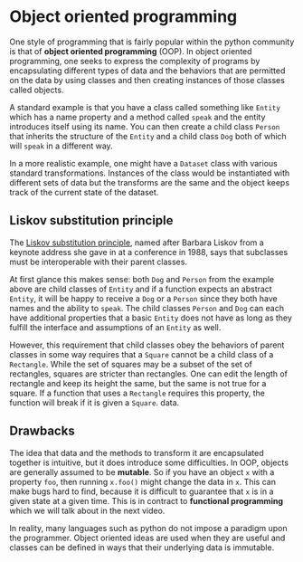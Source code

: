 # Object oriented programming

One style of programming that is fairly popular within the
python community is that of __object oriented programming__ (OOP).
In object oriented programming, one seeks to express the
complexity of programs by encapsulating different types of data
and the behaviors that are permitted on the data by
using classes and then creating instances of those classes
called objects.

A standard example is that you have a class called something
like `Entity` which has a name property and a method called `speak`
and the entity introduces itself using its name. You can then
create a child class `Person` that inherits the structure of
the `Entity` and a child class `Dog` both of which will `speak`
in a different way.

In a more realistic example, one might have a `Dataset` class
with various standard transformations. Instances of the class
would be instantiated with different sets of data but the
transforms are the same and the object keeps track of the current
state of the dataset.

## Liskov substitution principle

The [Liskov substitution principle](https://en.wikipedia.org/wiki/Liskov_substitution_principle),
named after Barbara Liskov from a keynote address she gave in at a
conference in 1988, says that subclasses must be interoperable with
their parent classes.

At first glance this makes sense: both `Dog` and `Person` from
the example above are child classes of `Entity` and if a function
expects an abstract `Entity`, it will be happy to receive a `Dog` or a
`Person` since they both have names and the ability to `speak`. The
child classes `Person` and `Dog` can each have additional properties
that a basic `Entity` does not have as long as they fulfill the
interface and assumptions of an `Entity` as well.

However, this requirement that child classes obey the behaviors of
parent classes in some way requires that a `Square` cannot be a child
class of a `Rectangle`. While the set of squares may be a subset of the
set of rectangles, squares are stricter than rectangles. One can edit
the length of rectangle and keep its height the same, but the same is
not true for a square. If a function that uses a `Rectangle` requires
this property, the function will break if it is given a `Square`.
data.

## Drawbacks

The idea that data and the methods to transform it are encapsulated together
is intuitive, but it does introduce some difficulties. In OOP, objects
are generally assumed to be __mutable__. So if you have an object `x` with
a property `foo`, then running `x.foo()` might change the data in `x`.
This can make bugs hard to find, because it is difficult to guarantee that
`x` is in a given state at a given time. This is in contract to __functional
programming__ which we will talk about in the next video.

In reality, many languages such as python do not impose a paradigm upon
the programmer. Object oriented ideas are used when they are useful
and classes can be defined in ways that their underlying data is immutable.
